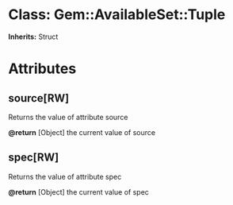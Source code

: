 # Class: Gem::AvailableSet::Tuple
**Inherits:** Struct
    



# Attributes
## source[RW] [](#attribute-i-source)
Returns the value of attribute source

**@return** [Object] the current value of source

## spec[RW] [](#attribute-i-spec)
Returns the value of attribute spec

**@return** [Object] the current value of spec


